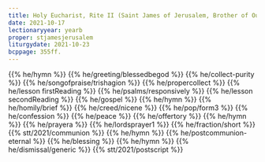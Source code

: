 ```yaml
---
title: Holy Eucharist, Rite II (Saint James of Jerusalem, Brother of Our Lord Jesus Christ, and Martyr, c.62)
date: 2021-10-17
lectionaryyear: yearb
proper: stjamesjerusalem
liturgydate: 2021-10-23
bcppage: 355ff.
---
```

{{% he/hymn %}}
{{% he/greeting/blessedbegod %}}
{{% he/collect-purity %}}
{{% he/songofpraise/trishagion %}}
{{% he/propercollect %}}
{{% he/lesson firstReading %}}
{{% he/psalms/responsively %}}
{{% he/lesson secondReading %}}
{{% he/gospel %}}
{{% he/hymn %}}
{{% he/homily/brief %}}
{{% he/creed/nicene %}}
{{% he/pop/form3 %}}
{{% he/confession %}}
{{% he/peace %}}
{{% he/offertory %}}
{{% he/hymn %}}
{{% he/prayera %}}
{{% he/lordsprayer1 %}}
{{% he/fraction/short %}}
{{% stt/2021/communion %}}
{{% he/hymn %}}
{{% he/postcommunion-eternal %}}
{{% he/blessing %}}
{{% he/hymn %}}
{{% he/dismissal/generic %}}
{{% stt/2021/postscript %}}
